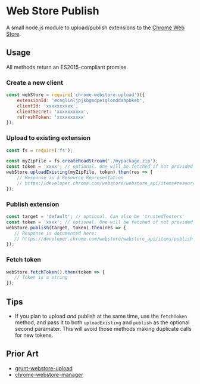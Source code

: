 # Web Store Publish

A small node.js module to upload/publish extensions to the [Chrome Web Store](https://chrome.google.com/webstore/category/extensions).

## Usage

All methods return an ES2015-compliant promise.

### Create a new client
```javascript
const webStore = require('chrome-webstore-upload')({
    extensionId: 'ecnglinljpjkbgmdpeiglonddahpbkeb',
    clientId: 'xxxxxxxxxx',
    clientSecret: 'xxxxxxxxxx',
    refreshToken: 'xxxxxxxxxx' 
});
```

### Upload to existing extension
```javascript
const fs = require('fs');

const myZipFile = fs.createReadStream('./mypackage.zip');
const token = 'xxxx'; // optional. One will be fetched if not provided
webStore.uploadExisting(myZipFile, token).then(res => {
    // Response is a Resource Representation
    // https://developer.chrome.com/webstore/webstore_api/items#resource 
});
```

### Publish extension
```javascript
const target = 'default'; // optional. Can also be 'trustedTesters'
const token = 'xxxx'; // optional. One will be fetched if not provided
webStore.publish(target, token).then(res => {
   // Response is documented here:
   // https://developer.chrome.com/webstore/webstore_api/items/publish 
});
```

### Fetch token
```javascript
webStore.fetchToken().then(token => {
   // Token is a string 
});
```

## Tips

- If you plan to upload _and_ publish at the same time, use the `fetchToken` method, and pass it to both `uploadExisting` and `publish` as the optional second paramater. This will avoid those methods making duplicate calls for new tokens.

## Prior Art
- [grunt-webstore-upload](https://github.com/c301/grunt-webstore-upload)
- [chrome-webstore-manager](https://github.com/pastak/chrome-webstore-manager)

